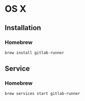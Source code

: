 # OS X

## Installation

### Homebrew

```sh
brew install gitlab-runner
```

## Service

### Homebrew

```sh
brew services start gitlab-runner
```
